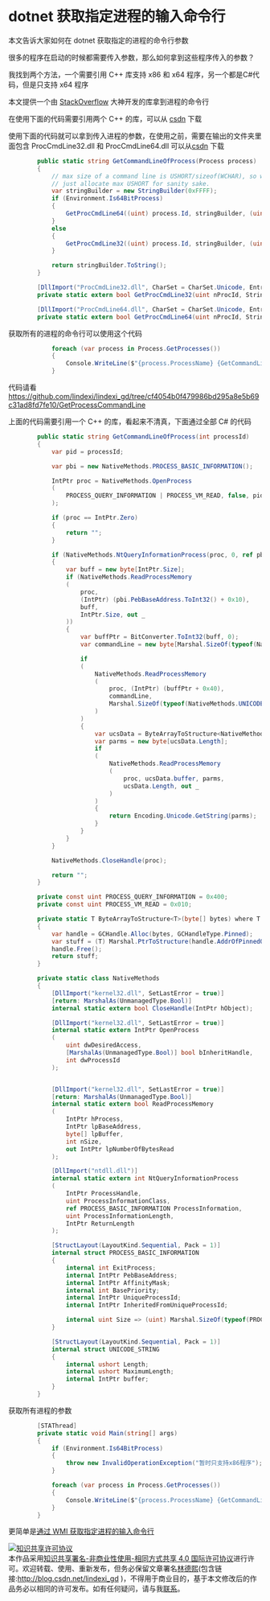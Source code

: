 
# dotnet 获取指定进程的输入命令行

本文告诉大家如何在 dotnet 获取指定的进程的命令行参数

<!--more-->


<!-- CreateTime:2019/11/29 8:35:11 -->


很多的程序在启动的时候都需要传入参数，那么如何拿到这些程序传入的参数？

我找到两个方法，一个需要引用 C++ 库支持 x86 和 x64 程序，另一个都是C#代码，但是只支持 x64 程序

本文提供一个由 [StackOverflow](https://stackoverflow.com/q/2633628/6116637) 大神开发的库拿到进程的命令行

在使用下面的代码需要引用两个 C++ 的库，可以从 [csdn](https://download.csdn.net/download/lindexi_gd/10970169 ) 下载

使用下面的代码就可以拿到传入进程的参数，在使用之前，需要在输出的文件夹里面包含 ProcCmdLine32.dll 和 ProcCmdLine64.dll 可以从[csdn](https://download.csdn.net/download/lindexi_gd/10970169 ) 下载
 
```csharp
        public static string GetCommandLineOfProcess(Process process)
        {
            // max size of a command line is USHORT/sizeof(WCHAR), so we are going
            // just allocate max USHORT for sanity sake.
            var stringBuilder = new StringBuilder(0xFFFF);
            if (Environment.Is64BitProcess)
            {
                GetProcCmdLine64((uint) process.Id, stringBuilder, (uint) stringBuilder.Capacity);
            }
            else
            {
                GetProcCmdLine32((uint) process.Id, stringBuilder, (uint) stringBuilder.Capacity);
            }

            return stringBuilder.ToString();
        }

        [DllImport("ProcCmdLine32.dll", CharSet = CharSet.Unicode, EntryPoint = "GetProcCmdLine")]
        private static extern bool GetProcCmdLine32(uint nProcId, StringBuilder stringBuilder, uint dwSizeBuf);

        [DllImport("ProcCmdLine64.dll", CharSet = CharSet.Unicode, EntryPoint = "GetProcCmdLine")]
        private static extern bool GetProcCmdLine64(uint nProcId, StringBuilder stringBuilder, uint dwSizeBuf);
```

获取所有的进程的命令行可以使用这个代码

```csharp
            foreach (var process in Process.GetProcesses())
            {
                Console.WriteLine($"{process.ProcessName} {GetCommandLineOfProcess(process)}");
            }
```

代码请看 https://github.com/lindexi/lindexi_gd/tree/cf4054b0f479986bd295a8e5b69c31ad8fd7fe10/GetProcessCommandLine

上面的代码需要引用一个 C++ 的库，看起来不清真，下面通过全部 C# 的代码

```csharp
        public static string GetCommandLineOfProcess(int processId)
        {
            var pid = processId;

            var pbi = new NativeMethods.PROCESS_BASIC_INFORMATION();

            IntPtr proc = NativeMethods.OpenProcess
            (
                PROCESS_QUERY_INFORMATION | PROCESS_VM_READ, false, pid
            );

            if (proc == IntPtr.Zero)
            {
                return "";
            }

            if (NativeMethods.NtQueryInformationProcess(proc, 0, ref pbi, pbi.Size, IntPtr.Zero) == 0)
            {
                var buff = new byte[IntPtr.Size];
                if (NativeMethods.ReadProcessMemory
                (
                    proc,
                    (IntPtr) (pbi.PebBaseAddress.ToInt32() + 0x10),
                    buff,
                    IntPtr.Size, out _
                ))
                {
                    var buffPtr = BitConverter.ToInt32(buff, 0);
                    var commandLine = new byte[Marshal.SizeOf(typeof(NativeMethods.UNICODE_STRING))];

                    if
                    (
                        NativeMethods.ReadProcessMemory
                        (
                            proc, (IntPtr) (buffPtr + 0x40),
                            commandLine,
                            Marshal.SizeOf(typeof(NativeMethods.UNICODE_STRING)), out _
                        )
                    )
                    {
                        var ucsData = ByteArrayToStructure<NativeMethods.UNICODE_STRING>(commandLine);
                        var parms = new byte[ucsData.Length];
                        if
                        (
                            NativeMethods.ReadProcessMemory
                            (
                                proc, ucsData.buffer, parms,
                                ucsData.Length, out _
                            )
                        )
                        {
                            return Encoding.Unicode.GetString(parms);
                        }
                    }
                }
            }

            NativeMethods.CloseHandle(proc);

            return "";
        }

        private const uint PROCESS_QUERY_INFORMATION = 0x400;
        private const uint PROCESS_VM_READ = 0x010;

        private static T ByteArrayToStructure<T>(byte[] bytes) where T : struct
        {
            var handle = GCHandle.Alloc(bytes, GCHandleType.Pinned);
            var stuff = (T) Marshal.PtrToStructure(handle.AddrOfPinnedObject(), typeof(T));
            handle.Free();
            return stuff;
        }

        private static class NativeMethods
        {
            [DllImport("kernel32.dll", SetLastError = true)]
            [return: MarshalAs(UnmanagedType.Bool)]
            internal static extern bool CloseHandle(IntPtr hObject);

            [DllImport("kernel32.dll", SetLastError = true)]
            internal static extern IntPtr OpenProcess
            (
                uint dwDesiredAccess,
                [MarshalAs(UnmanagedType.Bool)] bool bInheritHandle,
                int dwProcessId
            );


            [DllImport("kernel32.dll", SetLastError = true)]
            [return: MarshalAs(UnmanagedType.Bool)]
            internal static extern bool ReadProcessMemory
            (
                IntPtr hProcess,
                IntPtr lpBaseAddress,
                byte[] lpBuffer,
                int nSize,
                out IntPtr lpNumberOfBytesRead
            );

            [DllImport("ntdll.dll")]
            internal static extern int NtQueryInformationProcess
            (
                IntPtr ProcessHandle,
                uint ProcessInformationClass,
                ref PROCESS_BASIC_INFORMATION ProcessInformation,
                uint ProcessInformationLength,
                IntPtr ReturnLength
            );

            [StructLayout(LayoutKind.Sequential, Pack = 1)]
            internal struct PROCESS_BASIC_INFORMATION
            {
                internal int ExitProcess;
                internal IntPtr PebBaseAddress;
                internal IntPtr AffinityMask;
                internal int BasePriority;
                internal IntPtr UniqueProcessId;
                internal IntPtr InheritedFromUniqueProcessId;

                internal uint Size => (uint) Marshal.SizeOf(typeof(PROCESS_BASIC_INFORMATION));
            }

            [StructLayout(LayoutKind.Sequential, Pack = 1)]
            internal struct UNICODE_STRING
            {
                internal ushort Length;
                internal ushort MaximumLength;
                internal IntPtr buffer;
            }
        }
```

获取所有进程的参数

```csharp
        [STAThread]
        private static void Main(string[] args)
        {
            if (Environment.Is64BitProcess)
            {
                throw new InvalidOperationException("暂时只支持x86程序");
            }

            foreach (var process in Process.GetProcesses())
            {
                Console.WriteLine($"{process.ProcessName} {GetCommandLineOfProcess(process.Id)}");
            }
        }
```

更简单是[通过 WMI 获取指定进程的输入命令行](https://blog.lindexi.com/post/dotnet-%E9%80%9A%E8%BF%87-WMI-%E8%8E%B7%E5%8F%96%E6%8C%87%E5%AE%9A%E8%BF%9B%E7%A8%8B%E7%9A%84%E8%BE%93%E5%85%A5%E5%91%BD%E4%BB%A4%E8%A1%8C.html )





<a rel="license" href="http://creativecommons.org/licenses/by-nc-sa/4.0/"><img alt="知识共享许可协议" style="border-width:0" src="https://licensebuttons.net/l/by-nc-sa/4.0/88x31.png" /></a><br />本作品采用<a rel="license" href="http://creativecommons.org/licenses/by-nc-sa/4.0/">知识共享署名-非商业性使用-相同方式共享 4.0 国际许可协议</a>进行许可。欢迎转载、使用、重新发布，但务必保留文章署名[林德熙](http://blog.csdn.net/lindexi_gd)(包含链接:http://blog.csdn.net/lindexi_gd )，不得用于商业目的，基于本文修改后的作品务必以相同的许可发布。如有任何疑问，请与我[联系](mailto:lindexi_gd@163.com)。
